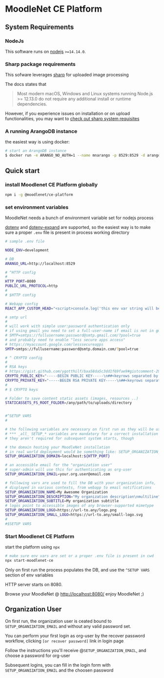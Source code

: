 # MoodleNet CE Platform

## System Requirements

### NodeJs

This software runs on [nodejs](https://nodejs.org/) `>=14.14.0`.

### Sharp package requirements

This sofware leverages [sharp](https://www.npmjs.com/package/sharp) for uploaded image processing

The docs states that

> Most modern macOS, Windows and Linux systems running Node.js >= 12.13.0 do not require any additional install or runtime dependencies.

However, if you experience issues on installation or on upload functionalities, you may want to [check out sharp system requisites](https://github.com/lovell/sharp/tree/master/docs)

### A running ArangoDB instance

the easiest way is using docker:

```sh
# start an ArangoDB instance
$ docker run -e ARANGO_NO_AUTH=1 --name mnarango -p 8529:8529 -d arangodb
```

## Quick start

### install Moodlenet CE Platform globally

```sh
npm i -g @moodlenet/ce-platform
```

### set environment variables

MoodleNet needs a bunch of environment variable set for nodejs process

[dotenv](https://www.npmjs.com/package/dotenv) and [dotenv-expand](https://www.npmjs.com/package/dotenv-expand) are supported, so the easiest way is to make sure a proper `.env` file is present in process working directory

```sh
# sample .env file

NODE_ENV=development

# DB
ARANGO_URL=http://localhost:8529

# ^HTTP config
#
HTTP_PORT=8080
PUBLIC_URL_PROTOCOL=http
#
# $HTTP config

# Webapp config
REACT_APP_CUSTOM_HEAD="<script>console.log('this env var string will be embedded as-is in HTML>HEAD')</script>"

# smtp url
#
# will work with simple user:password authentication only
# if using gmail you need to set a full-user-name if email is not in gmail domain
# SMTP=smtps://fullusername:password@smtp.gmail.com/?pool=true
# and probably need to enable "less secure apps access"
# https://myaccount.google.com/lesssecureapps
SMTP=smtps://fullusername:password@smtp.domain.com/?pool=true

# ^ CRYPTO config
#
# RSA keys
# https://gist.github.com/ygotthilf/baa58da5c3dd1f69fae9#gistcomment-2932501
CRYPTO_PUBLIC_KEY="-----BEGIN PUBLIC KEY-----\n##<keyrows separated by \n>##\n-----END PUBLIC KEY-----"
CRYPTO_PRIVATE_KEY="-----BEGIN RSA PRIVATE KEY-----\n##<keyrows separated by \n>##\n-----END RSA PRIVATE KEY-----"
#
# $ CRYPTO keys

# Folder to save content static assets (images, resources ..)
STATICASSETS_FS_ROOT_FOLDER=/any/path/to/uploads/directory


#^SETUP VARS
#

# the following variables are necessary on first run as they will be used for initial DB population
# *** _all_ SETUP_* variables are mandatory for a correct installation ***
# they aren't required for subsequent system starts, though

# the domain hosting your MoodleNet installation
# in real world deployment would be something like: SETUP_ORGANIZATION_DOMAIN=my.example.domain.com
SETUP_ORGANIZATION_DOMAIN=localhost:${HTTP_PORT}

# an accessible email for the "organization user"
# super-admin will use this for authenticating as org-user
SETUP_ORGANIZATION_EMAIL=your.org.user@email.com

# following vars are used to fill the DB with your organization info,
# displayed in various contexts, from webapp to email notifications
SETUP_ORGANIZATION_NAME=My Awesome Organization
SETUP_ORGANIZATION_DESCRIPTION="My organization description\nmultiline"
SETUP_ORGANIZATION_SUBTITLE=My organization subtitle
# logos point to accessible images of any browser-supported mimetype
SETUP_ORGANIZATION_LOGO=https://url-to.any/logo.png
SETUP_ORGANIZATION_SMALL_LOGO=https://url-to.any/small-logo.svg
#
#$SETUP VARS
```

### Start Moodlenet CE Platform

start the platform using `npx`

```sh
# make sure env vars are set or a proper .env file is present in cwd
npx start-moodlenet-ce
```

Only on first run the process populates the DB, and use the `^SETUP VARS` section of env variables

HTTP server starts on 8080.

Browse your MoodleNet @ [http://localhost:8080/](http://localhost:8080/) enjoy MoodleNet ;)

## Organization User

On first run, the organization user is ceated bound to `SETUP_ORGANIZATION_EMAIL` and without any valid password set.

You can perform your first login as org-user by the recover password workflow, clicking `[or recover password]` link in login page

Follow the instructions you'll receive @`SETUP_ORGANIZATION_EMAIL`, and choose a password for org-user

Subsequent logins, you can fill in the login form with `SETUP_ORGANIZATION_EMAIL` and the choosen password
